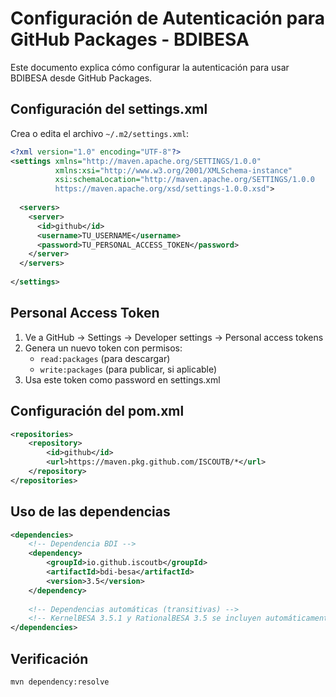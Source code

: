 # Configuración de Autenticación para GitHub Packages - BDIBESA

Este documento explica cómo configurar la autenticación para usar BDIBESA desde GitHub Packages.

## Configuración del settings.xml

Crea o edita el archivo `~/.m2/settings.xml`:

```xml
<?xml version="1.0" encoding="UTF-8"?>
<settings xmlns="http://maven.apache.org/SETTINGS/1.0.0"
          xmlns:xsi="http://www.w3.org/2001/XMLSchema-instance"
          xsi:schemaLocation="http://maven.apache.org/SETTINGS/1.0.0 
          https://maven.apache.org/xsd/settings-1.0.0.xsd">
  
  <servers>
    <server>
      <id>github</id>
      <username>TU_USERNAME</username>
      <password>TU_PERSONAL_ACCESS_TOKEN</password>
    </server>
  </servers>
  
</settings>
```

## Personal Access Token

1. Ve a GitHub → Settings → Developer settings → Personal access tokens
2. Genera un nuevo token con permisos:
   - `read:packages` (para descargar)
   - `write:packages` (para publicar, si aplicable)
3. Usa este token como password en settings.xml

## Configuración del pom.xml

```xml
<repositories>
    <repository>
        <id>github</id>
        <url>https://maven.pkg.github.com/ISCOUTB/*</url>
    </repository>
</repositories>
```

## Uso de las dependencias

```xml
<dependencies>
    <!-- Dependencia BDI -->
    <dependency>
        <groupId>io.github.iscoutb</groupId>
        <artifactId>bdi-besa</artifactId>
        <version>3.5</version>
    </dependency>
    
    <!-- Dependencias automáticas (transitivas) -->
    <!-- KernelBESA 3.5.1 y RationalBESA 3.5 se incluyen automáticamente -->
</dependencies>
```

## Verificación

```bash
mvn dependency:resolve
```
